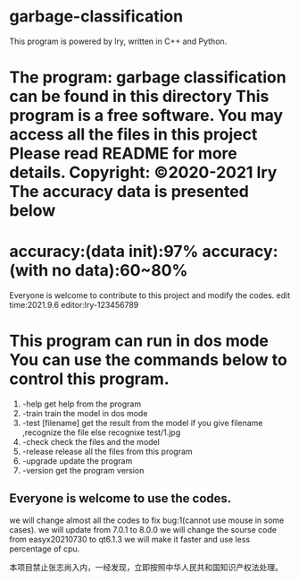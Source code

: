 # garbage-classification
This program is powered by lry, written in C++ and Python.

The program: garbage classification can be found in this directory
This program is a free software. You may access all the files in this project
Please read README for more details.
Copyright: ©2020-2021 lry
The accuracy data is presented below
=====================================
accuracy:(data init):97%
accuracy:(with no data):60~80%
=====================================
Everyone is welcome to contribute to this project and modify the codes.
edit time:2021.9.6
editor:lry-123456789


This program can run in dos mode
You can use the commands below to control this program.
====================================================
1.    -help                 get help from the program
2.    -train                train the model in dos mode
3.    -test [filename]      get the result from the model if you give filename ,recognize the file else recognixe test/1.jpg
4.    -check                check the files and the model
5.    -release              release all the files from this program
6.    -upgrade              update the program
7.    -version              get the program version

Everyone is welcome to use the codes.
-----------------------------------------------

we will change almost all the codes to fix bug:1(cannot use mouse in some cases).
we will update from 7.0.1 to 8.0.0
we will change the sourse code from easyx20210730 to qt6.1.3
we will make it faster and use less percentage of cpu.

本项目禁止张志尚入内，一经发现，立即按照中华人民共和国知识产权法处理。
